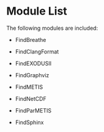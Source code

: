 # Module List

The following modules are included:

* FindBreathe

* FindClangFormat

* FindEXODUSII

* FindGraphviz

* FindMETIS

* FindNetCDF

* FindParMETIS

* FindSphinx

<!-- vim: set tabstop=2 shiftwidth=2 expandtab fo=cqt tw=72 : -->
